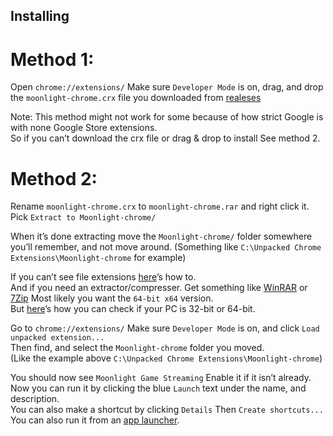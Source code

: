 ## Installing

# Method 1:

Open `chrome://extensions/` Make sure `Developer Mode` is on, drag, and drop the `moonlight-chrome.crx` file you downloaded from [realeses](https://github.com/moonlight-stream/moonlight-chrome/releases)

Note: This method might not work for some because of how strict Google is with none Google Store extensions.   
So if you can’t download the crx file or drag & drop to install See method 2.



# Method 2:

Rename `moonlight-chrome.crx` to `moonlight-chrome.rar` and right click it. Pick `Extract to Moonlight-chrome/`

When it’s done extracting move the `Moonlight-chrome/` folder somewhere you’ll remember, and not move around.
(Something like `C:\Unpacked Chrome Extensions\Moonlight-chrome` for example)

If you can’t see file extensions [here](https://www.howtohaven.com/system/show-file-extensions-in-windows-explorer.shtml)’s how to.   
And if you need an extractor/compresser. Get something like
[WinRAR](http://www.rarlab.com/download.htm) or [7Zip](http://www.7-zip.org/download.html) Most likely you want the `64-bit x64` version.   
But [here](https://support.microsoft.com/en-us/help/827218/how-to-determine-whether-a-computer-is-running-a-32-bit-version-or-64)’s how you can check if your  PC is 32-bit or 64-bit.

Go to `chrome://extensions/` Make sure `Developer Mode` is on, and click `Load unpacked extension...`   
Then find, and select the `Moonlight-chrome` folder you moved.   
(Like the example above `C:\Unpacked Chrome Extensions\Moonlight-chrome`)

You should now see `Moonlight Game Streaming` Enable it if it isn’t already.   
Now you can run it by clicking the blue `Launch` text under the name, and description.   
You can also make a shortcut by clicking `Details` Then `Create shortcuts...` You can also run it from an [app launcher](https://chrome.google.com/webstore/detail/apps-launcher/ijmgkhchjindcjamnckoiahagecjnkdc).
